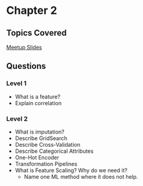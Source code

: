 # Chapter 2

## Topics Covered

[Meetup Slides](https://docs.google.com/presentation/d/10T9qft_-mw6lSKls-o_eW7WP8-Kosrh2nR6PEhcChZY/edit?usp=sharing)


## Questions

### Level 1

- What is a feature?
- Explain correlation

### Level 2

- What is imputation?
- Describe GridSearch
- Describe Cross-Validation
- Describe Categorical Attributes
- One-Hot Encoder
- Transformation Pipelines
- What is Feature Scaling?  Why do we need it?
  - Name one ML method where it does not help.
